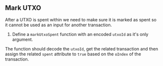 ## Mark UTXO

After a UTXO is spent within we need to make sure it is marked as spent so it cannot be used as an input for another transaction.

1. Define a `markUtxoSpent` function with an encoded `utxoId` as it's only argument.

The function should decode the `utxoId`, get the related transaction and then assign the related `spent` attribute to `true` based on the `oIndex` of the transaction.
